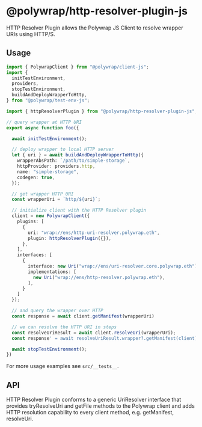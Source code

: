 # @polywrap/http-resolver-plugin-js

HTTP Resolver Plugin allows the Polywrap JS Client to resolve wrapper URIs using HTTP/S.

## Usage

``` typescript
import { PolywrapClient } from "@polywrap/client-js";
import {
  initTestEnvironment,
  providers,
  stopTestEnvironment,
  buildAndDeployWrapperToHttp,
} from "@polywrap/test-env-js";

import { httpResolverPlugin } from "@polywrap/http-resolver-plugin-js";

// query wrapper at HTTP URI
export async function foo({

  await initTestEnvironment();

  // deploy wrapper to local HTTP server
  let { uri } = await buildAndDeployWrapperToHttp({
    wrapperAbsPath: `/path/to/simple-storage`,
    httpProvider: providers.http,
    name: "simple-storage",
    codegen: true,
  });

  // get wrapper HTTP URI
  const wrapperUri = `http/${uri}`;

  // initialize client with the HTTP Resolver plugin
  client = new PolywrapClient({
    plugins: [
      {
        uri: "wrap://ens/http-uri-resolver.polywrap.eth",
        plugin: httpResolverPlugin({}),
      },
    ],
    interfaces: [
      {
        interface: new Uri("wrap://ens/uri-resolver.core.polywrap.eth"),
        implementations: [
          new Uri("wrap://ens/http-resolver.polywrap.eth"),
        ],
      }
    ]
  });

  // and query the wrapper over HTTP
  const response = await client.getManifest(wrapperUri)

  // we can resolve the HTTP URI in steps
  const resolveUriResult = await client.resolveUri(wrapperUri);
  const response' = await resolveUriResult.wrapper?.getManifest(client);

  await stopTestEnvironment();
})
```
For more usage examples see `src/__tests__`.

## API

HTTP Resolver Plugin conforms to a generic UriResolver interface that provides tryResolveUri and getFile methods to the Polywrap client and adds HTTP resolution capability to every client method, e.g. getManifest, resolveUri.
